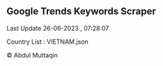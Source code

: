 

## Google Trends Keywords Scraper 
 
Last Update 26-06-2023 , 07:28:07

Country List :
VIETNAM.json



© Abdul Muttaqin 

